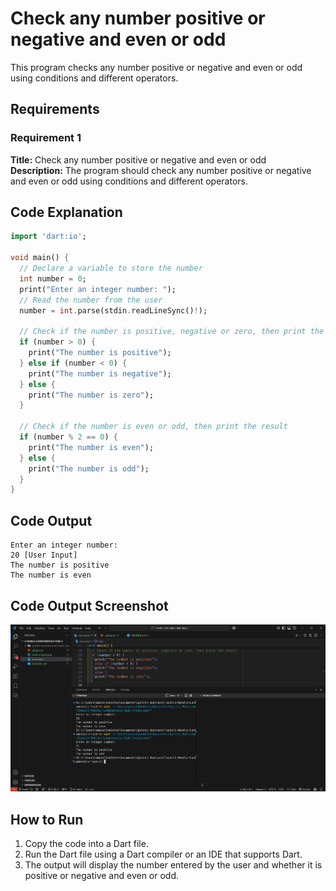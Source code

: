# Check any number positive or negative and even or odd

This program checks any number positive or negative and even or odd using conditions and different operators.

## Requirements

### Requirement 1

**Title:** Check any number positive or negative and even or odd  
**Description:** The program should check any number positive or negative and even or odd using conditions and different operators.

## Code Explanation

```dart
import 'dart:io';

void main() {
  // Declare a variable to store the number
  int number = 0;
  print("Enter an integer number: ");
  // Read the number from the user
  number = int.parse(stdin.readLineSync()!);

  // Check if the number is positive, negative or zero, then print the result
  if (number > 0) {
    print("The number is positive");
  } else if (number < 0) {
    print("The number is negative");
  } else {
    print("The number is zero");
  }

  // Check if the number is even or odd, then print the result
  if (number % 2 == 0) {
    print("The number is even");
  } else {
    print("The number is odd");
  }
}
```

## Code Output

```
Enter an integer number:
20 [User Input]
The number is positive
The number is even
```

## Code Output Screenshot

![code-output](./code-output.png)

## How to Run

1. Copy the code into a Dart file.
2. Run the Dart file using a Dart compiler or an IDE that supports Dart.
3. The output will display the number entered by the user and whether it is positive or negative and even or odd.
